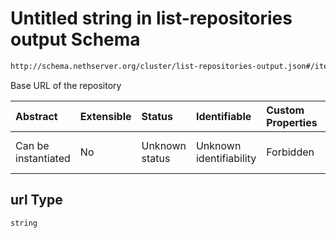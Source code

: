 # Untitled string in list-repositories output Schema

```txt
http://schema.nethserver.org/cluster/list-repositories-output.json#/items/properties/url
```

Base URL of the repository

| Abstract            | Extensible | Status         | Identifiable            | Custom Properties | Additional Properties | Access Restrictions | Defined In                                                                                     |
| :------------------ | :--------- | :------------- | :---------------------- | :---------------- | :-------------------- | :------------------ | :--------------------------------------------------------------------------------------------- |
| Can be instantiated | No         | Unknown status | Unknown identifiability | Forbidden         | Allowed               | none                | [list-repositories-output.json*](cluster/list-repositories-output.json "open original schema") |

## url Type

`string`
